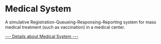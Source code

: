 # Medical System
A simulative Registration-Queueing-Responsing-Reporting system for mass medical treatment (such as vaccination) in a medical center.

[--- Details about Medical System ---](./Instructions.pdf)
